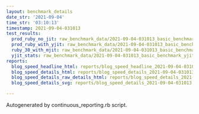 ```yaml
---
layout: benchmark_details
date_str: '2021-09-04'
time_str: '03:10:13'
timestamp: 2021-09-04-031013
test_results:
  prod_ruby_no_jit: raw_benchmark_data/2021-09-04-031013_basic_benchmark_prod_ruby_no_jit.json
  prod_ruby_with_yjit: raw_benchmark_data/2021-09-04-031013_basic_benchmark_prod_ruby_with_yjit.json
  ruby_30_with_mjit: raw_benchmark_data/2021-09-04-031013_basic_benchmark_ruby_30_with_mjit.json
  yjit_stats: raw_benchmark_data/2021-09-04-031013_basic_benchmark_yjit_stats.json
reports:
  blog_speed_headline_html: reports/blog_speed_headline_2021-09-04-031013.html
  blog_speed_details_html: reports/blog_speed_details_2021-09-04-031013.html
  blog_speed_details_raw_details_html: reports/blog_speed_details_2021-09-04-031013.raw_details.html
  blog_speed_details_svg: reports/blog_speed_details_2021-09-04-031013.svg

---
```

Autogenerated by continuous_reporting.rb script.
